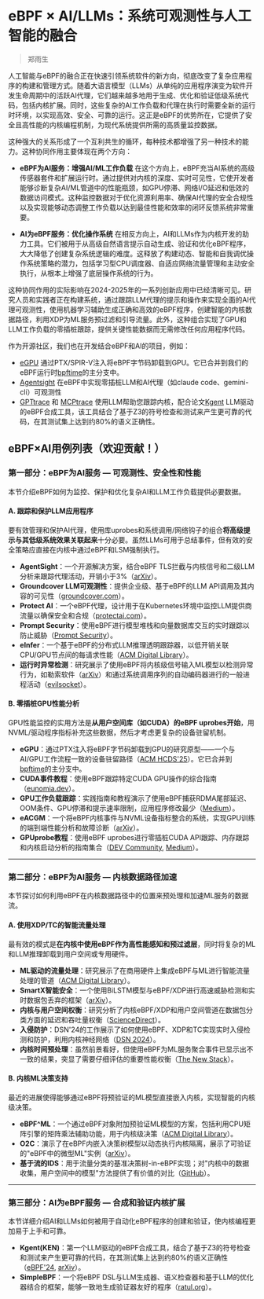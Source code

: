 # eBPF × AI/LLMs：系统可观测性与人工智能的融合

> 郑雨生

人工智能与eBPF的融合正在快速引领系统软件的新方向，彻底改变了复杂应用程序的构建和管理方式。随着大语言模型（LLMs）从单纯的应用程序演变为软件开发生命周期中的活跃AI代理，它们越来越多地用于生成、优化和验证低级系统代码，包括内核扩展。同时，这些复杂的AI工作负载和代理在执行时需要全新的运行时环境，以实现高效、安全、可靠的运行。这正是eBPF的优势所在，它提供了安全且高性能的内核编程机制，为现代系统提供所需的高质量监控数据。

这种强大的关系形成了一个互利共生的循环，每种技术都增强了另一种技术的能力。这种协同作用主要体现在两个方向：

  * **eBPF为AI服务：增强AI/ML工作负载**
    在这个方向上，eBPF充当AI系统的高级传感器套件和扩展运行时。通过提供对内核的深度、实时可见性，它使开发者能够诊断复杂AI/ML管道中的性能瓶颈，如GPU停滞、网络I/O延迟和低效的数据访问模式。这种监控数据对于优化资源利用率、确保AI代理的安全合规性以及实现能够动态调整工作负载以达到最佳性能和效率的闭环反馈系统非常重要。

  * **AI为eBPF服务：优化操作系统**
    在相反方向上，AI和LLMs作为内核开发的助力工具。它们被用于从高级自然语言提示自动生成、验证和优化eBPF程序，大大降低了创建复杂系统逻辑的难度。这释放了构建动态、智能和自我调优操作系统策略的潜力，包括学习型CPU调度器、自适应网络流量管理和主动安全执行，从根本上增强了底层操作系统的行为。

这种协同作用的实际影响在2024-2025年的一系列创新应用中已经清晰可见。研究人员和实践者正在构建系统，通过跟踪LLM代理的提示和操作来实现全面的AI代理可观测性，使用机器学习辅助生成正确和高效的eBPF程序，创建智能的内核数据路径，利用XDP为ML服务预过滤和引导流量。此外，这种组合实现了GPU和LLM工作负载的零插桩跟踪，提供关键性能数据而无需修改任何应用程序代码。

作为开源社区，我们也在开发结合eBPF和AI的项目，例如：

- [eGPU](https://dl.acm.org/doi/10.1145/3723851.3726984) 通过PTX/SPIR-V注入将eBPF字节码卸载到GPU。它已合并到我们的eBPF运行时[bpftime](https://github.com/bpftime/bpftime)的主分支中。
- [Agentsight](https://github.com/eunomia-bpf/agentsight) 在eBPF中实现零插桩LLM和AI代理（如claude code、gemini-cli）可观测性
- [GPTtrace](https://github.com/eunomia-bpf/GPTtrace) 和 [MCPtrace](https://github.com/eunomia-bpf/MCPtrace) 使用LLM帮助您跟踪内核，配合论文[Kgent](https://dl.acm.org/doi/10.1145/3672197.3673434) LLM驱动的eBPF合成工具，该工具结合了基于Z3的符号检查和测试来产生更可靠的代码，在其测试集上达到约80%的语义正确性。

## eBPF×AI用例列表（欢迎贡献！）

### **第一部分：eBPF为AI服务 — 可观测性、安全性和性能**

本节介绍eBPF如何为监控、保护和优化复杂AI和LLM工作负载提供必要数据。

#### **A. 跟踪和保护LLM应用程序**

要有效管理和保护AI代理，使用库uprobes和系统调用/网络钩子的组合**将高级提示与其低级系统效果关联起来**十分必要。虽然LLMs可用于总结事件，但有效的安全策略应直接在内核中通过eBPF和LSM强制执行。

* **AgentSight**：一个开源解决方案，结合eBPF TLS拦截与内核信号和二级LLM分析来跟踪代理活动，开销小于3%（[arXiv](https://arxiv.org/abs/2508.02736)）。
* **Groundcover LLM可观测性**：提供企业级、基于eBPF的LLM API调用及其内容的可见性（[groundcover.com](https://www.groundcover.com/ai-observability/llm-observability)）。
* **Protect AI**：一个eBPF代理，设计用于在Kubernetes环境中监控LLM提供商流量以确保安全和合规（[protectai.com](https://protectai.com/blog/why-ebpf-is-secure)）。
* **Prompt Security**：使用eBPF进行模型堆栈和向量数据库交互的实时跟踪以防止威胁（[Prompt Security](https://www.prompt.security/blog/ebpf-at-prompt-security-the-first-no-code-security-offering-for-llm-based-applications)）。
* **eInfer**：一个基于eBPF的分布式LLM推理透明跟踪器，以低开销关联CPU/GPU节点间的每请求性能（[ACM Digital Library](https://dl.acm.org/doi/abs/10.1145/3748355.3748372)）。
* **运行时异常检测**：研究展示了使用eBPF将内核级信号输入ML模型以检测异常行为，如勒索软件（[arXiv](https://arxiv.org/html/2406.14020v1)）和通过系统调用序列的自动编码器进行的一般进程活动（[evilsocket](https://www.evilsocket.net/2022/08/15/Process-behaviour-anomaly-detection-using-eBPF-and-unsupervised-learning-Autoencoders/)）。

#### **B. 零插桩GPU性能分析**

GPU性能监控的实用方法是**从用户空间库（如CUDA）的eBPF uprobes开始**，用NVML/驱动程序指标补充这些数据，然后才考虑更复杂的设备驻留机制。

* **eGPU**：通过PTX注入将eBPF字节码卸载到GPU的研究原型——一个与AI/GPU工作流程一致的设备驻留路径（[ACM HCDS'25](https://camps.aptaracorp.com/ACM_PMS/PMS/ACM/HCDS25/10/13a8f7c0-0a7e-11f0-ada9-16bb50361d1f/OUT/hcds25-10.html)）。它已合并到[bpftime](https://github.com/bpftime/bpftime)的主分支中。
* **CUDA事件教程**：使用eBPF跟踪特定CUDA GPU操作的综合指南（[eunomia.dev](https://eunomia.dev/tutorials/47-cuda-events/)）。
* **GPU工作负载跟踪**：实践指南和教程演示了使用eBPF捕获RDMA尾部延迟、OOM条件、GPU停滞和提示速率限制，应用程序修改最少（[Medium](https://klizosolutions.medium.com/harnessing-ebpf-for-high-performance-llm-workloads-a-cloud-native-guide-efb7d73e19ed)）。
* **eACGM**：一个将eBPF内核事件与NVML设备指标整合的系统，实现GPU训练的端到端性能分析和故障诊断（[arXiv](https://arxiv.org/html/2506.02007v1)）。
* **GPUprobe教程**：使用eBPF uprobes进行零插桩CUDA API跟踪、内存跟踪和内核启动分析的指南集合（[DEV Community](https://dev.to/ethgraham/snooping-on-your-gpu-using-ebpf-to-build-zero-instrumentation-cuda-monitoring-2hh1), [Medium](https://medium.com/%40kcl17/inside-cuda-building-ebpf-uprobes-for-gpu-monitoring-449519b236ed)）。

---

### **第二部分：eBPF为AI服务 — 内核数据路径加速**

本节探讨如何利用eBPF在内核数据路径中的位置来预处理和加速ML服务的数据流。

#### **A. 使用XDP/TC的智能流量处理**

最有效的模式是**在内核中使用eBPF作为高性能感知和预过滤层**，同时将复杂的ML和LLM推理卸载到用户空间或专用硬件。

* **ML驱动的流量处理**：研究展示了在商用硬件上集成eBPF与ML进行智能流量处理的管道（[ACM Digital Library](https://dl.acm.org/doi/10.1016/j.comnet.2024.110295)）。
* **SmartX智能安全**：一个使用BiLSTM模型与eBPF/XDP进行高速威胁检测和实时数据包丢弃的框架（[arXiv](https://arxiv.org/abs/2410.20244)）。
* **内核与用户空间权衡**：研究分析了内核eBPF/XDP和用户空间管道在数据包分类方面的延迟和吞吐量权衡（[ScienceDirect](https://www.sciencedirect.com/science/article/pii/S1389128624000203)）。
* **入侵防护**：DSN'24的工作展示了如何使用eBPF、XDP和TC实现实时入侵检测和防护，利用内核神经网络（[DSN 2024](https://dsn2024uq.github.io/Proceedings/pdfs/DSN2024-6rvE3SSpzFYmysif75Dkid/410500a416/410500a416.pdf)）。
* **内核时间预处理**：虽然前景看好，但使用eBPF为ML服务聚合事件已显示出不一致的结果，突显了需要仔细评估的重要性能权衡（[The New Stack](https://thenewstack.io/research-ebpf-not-always-a-silver-bullet-for-network-apps/)）。

#### **B. 内核ML决策支持**

最近的进展使得能够通过eBPF将预验证的ML模型直接嵌入内核，实现智能的内核级决策。

* **eBPF^ML**：一个通过eBPF对象附加预验证ML模型的方案，包括利用CPU矩阵引擎的矩阵乘法辅助功能，用于内核级决策（[ACM Digital Library](https://dl.acm.org/doi/10.1145/3748355.3748363)）。
* **O2C**：演示了在eBPF内嵌入决策树模型以动态执行内核隔离，展示了可验证的"eBPF中的微型ML"实例（[arXiv](https://arxiv.org/abs/2401.05641)）。
* **基于流的IDS**：用于流量分类的基准决策树-in-eBPF实现；对"内核中的数据收集，用户空间中的模型"方法提供了有价值的对比（[GitHub](https://github.com/CN-TU/machine-learning-in-ebpf)）。

---

### **第三部分：AI为eBPF服务 — 合成和验证内核扩展**

本节详细介绍AI和LLMs如何被用于自动化eBPF程序的创建和验证，使内核编程更加易于上手和可靠。

* **Kgent(KEN)**：第一个LLM驱动的eBPF合成工具，结合了基于Z3的符号检查和测试来产生更可靠的代码，在其测试集上达到约80%的语义正确性（[eBPF'24](https://dl.acm.org/doi/10.1145/3672197.3673434/), [arXiv](https://arxiv.org/html/2312.05531v1)）。
* **SimpleBPF**：一个将eBPF DSL与LLM生成器、语义检查器和基于LLM的优化器结合的框架，能够一致地生成验证器友好的程序（[ratul.org](https://ratul.org/papers/ebpf2025-simplebpf.pdf)）。